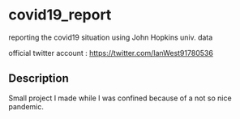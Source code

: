 # covid19_report
reporting the covid19 situation using John Hopkins univ. data

official twitter account : https://twitter.com/IanWest91780536

## Description

Small project I made while I was confined because of a not so nice pandemic. 

